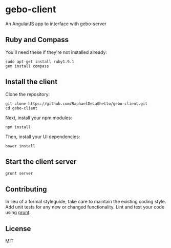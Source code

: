 gebo-client
===========

An AngularJS app to interface with gebo-server

## Ruby and Compass            

You'll need these if they're not installed already:

```
sudo apt-get install ruby1.9.1 
gem install compass   
```

## Install the client

Clone the repository:

```
git clone https://github.com/RaphaelDeLaGhetto/gebo-client.git
cd gebo-client
```

Next, install your npm modules:

```
npm install
```

Then, install your UI dependencies:

```
bower install
```

## Start the client server

```
grunt server
```

## Contributing
In lieu of a formal styleguide, take care to maintain the existing coding style. Add unit tests for any new or changed functionality. Lint and test your code using [grunt](https://github.com/gruntjs/grunt).

## License
MIT

